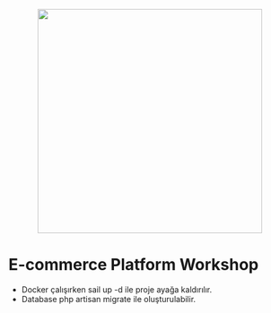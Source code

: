<p align="center"><a href="https://laravel.com" target="_blank"><img src="https://raw.githubusercontent.com/laravel/art/master/logo-lockup/5%20SVG/2%20CMYK/1%20Full%20Color/laravel-logolockup-cmyk-red.svg" width="400"></a></p>
<h1>E-commerce Platform Workshop</h1>
<ul>
<li>Docker çalışırken sail up -d ile proje ayağa kaldırılır.</li>
<li>Database php artisan migrate ile oluşturulabilir.</li>
</ul>
